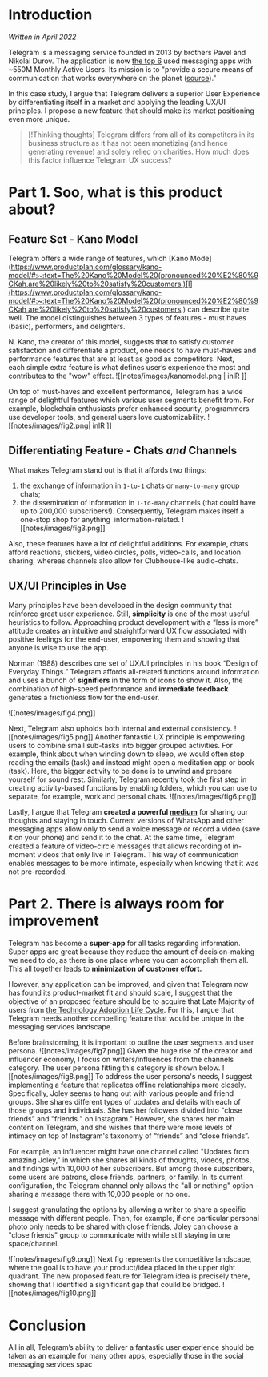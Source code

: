 # Introduction
_Written in April 2022_

Telegram is a messaging service founded in 2013 by brothers Pavel and Nikolai Durov. The application is now [the top 6](https://www.statista.com/statistics/258749/most-popular-global-mobile-messenger-apps/) used messaging apps with ~550M Monthly Active Users. Its mission is to "provide a secure means of communication that works everywhere on the planet ([source](https://telegram.org/faq?setln=ru))."

In this case study, I argue that Telegram delivers a superior User Experience by differentiating itself in a market and applying the leading UX/UI principles. I propose a new feature that should make its market positioning even more unique.

> [!Thinking thoughts] 
>  Telegram differs from all of its competitors in its business structure as it has not been monetizing (and hence generating revenue) and solely relied on charities. How much does this factor influence Telegram UX success?

# Part 1. Soo, what is this product about?
## Feature Set - Kano Model
Telegram offers a wide range of features, which  [Kano Mode](https://www.productplan.com/glossary/kano-model/#:~:text=The%20Kano%20Model%20(pronounced%20%E2%80%9CKah,are%20likely%20to%20satisfy%20customers.)[l](https://www.productplan.com/glossary/kano-model/#:~:text=The%20Kano%20Model%20(pronounced%20%E2%80%9CKah,are%20likely%20to%20satisfy%20customers.) can describe quite well. The model distinguishes between 3 types of features - must haves (basic), performers, and delighters.

N. Kano, the creator of this model, suggests that to satisfy customer satisfaction and differentiate a product, one needs to have must-haves and performance features that are at least as good as competitors. Next, each simple extra feature is what defines user’s experience the most and contributes to the "wow" effect.  ![[notes/images/kanomodel.png | inlR ]]

On top of must-haves and excellent performance, Telegram has a wide range of delightful features which various user segments benefit from. For example, blockchain enthusiasts prefer enhanced security, programmers use developer tools, and general users love customizability. ![[notes/images/fig2.png| inlR ]]
## Differentiating Feature - Chats *and* Channels

What makes Telegram stand out is that it affords two things: 
1.  the exchange of information in `1-to-1` chats or `many-to-many` group chats; 
2. the dissemination of information in `1-to-many` channels (that could have up to 200,000 subscribers!). Consequently, Telegram makes itself a one-stop shop for anything  information-related.
![[notes/images/fig3.png]]

Also, these features have a lot of delightful additions. For example, chats afford reactions, stickers, video circles, polls, video-calls, and location sharing, whereas channels also allow for Clubhouse-like audio-chats.

## UX/UI Principles in Use

Many principles have been developed in the design community that reinforce great user experience. Still, **simplicity** is one of the most useful heuristics to follow. Approaching product development with a “less is more” attitude creates an intuitive and straightforward UX flow associated with positive feelings for the end-user, empowering them and showing that anyone is wise to use the app.

Norman (1988) describes one set of UX/UI principles in his book “Design of Everyday Things.” Telegram affords all-related functions around information and uses a bunch of **signifiers** in the form of icons to show it. Also, the combination of high-speed performance and **immediate feedback** generates a frictionless flow for the end-user.

![[notes/images/fig4.png]]

Next, Telegram also upholds both internal and external consistency.
![[notes/images/fig5.png]]
Another fantastic UX principle is empowering users to combine small sub-tasks into bigger grouped activities. For example, think about when winding down to sleep, we would often stop reading the emails (task) and instead might open a meditation app or book (task). Here, the bigger activity to be done is to unwind and prepare yourself for sound rest. Similarly, Telegram recently took the first step in creating activity-based functions by enabling folders, which you can use to separate, for example, work and personal chats.
![[notes/images/fig6.png]]

Lastly, I argue that Telegram **created a powerful [medium](http://worrydream.com/#!/TheHumaneRepresentationOfThought/note.html)** for sharing our thoughts and staying in touch. Current versions of WhatsApp and other messaging apps allow only to send a voice message or record a video (save it on your phone) and send it to the chat. At the same time, Telegram created a feature of video-circle messages that allows recording of in-moment videos that only live in Telegram. This way of communication enables messages to be more intimate, especially when knowing that it was not pre-recorded.

# Part 2. There is always room for improvement

Telegram has become a **super-app** for all tasks regarding information. Super apps are great because they reduce the amount of decision-making we need to do, as there is one place where you can accomplish them all. This all together leads to **minimization of customer effort.**

However, any application can be improved, and given that Telegram now has found its product-market fit and should scale, I suggest that the objective of an proposed feature should be to acquire that Late Majority of users from [the Technology Adoption Life Cycle](https://en.wikipedia.org/wiki/Technology_adoption_life_cycle). For this, I argue that Telegram needs another compelling feature that would be unique in the messaging services landscape.

Before brainstorming, it is important to outline the user segments and user persona.
![[notes/images/fig7.png]]
Given the huge rise of the creator and influencer economy, I focus on writers/influences from the channels category. The user persona fitting this category is shown below.
![[notes/images/fig8.png]]
To address the user persona's needs, I suggest implementing a feature that replicates offline relationships more closely. Specifically, Joley seems to hang out with various people and friend groups. She shares different types of updates and details with each of those groups and individuals. She has her followers divided into "close friends" and "friends " on Instagram." However, she shares her main content on Telegram, and she wishes that there were more levels of intimacy on top of Instagram's taxonomy of “friends” and “close friends”.

For example, an influencer might have one channel called "Updates from amazing Joley," in which she shares all kinds of thoughts, videos, photos, and findings with 10,000 of her subscribers. But among those subscribers, some users are patrons, close friends, partners, or family. In its current configuration, the Telegram channel only allows the "all or nothing" option - sharing a message there with 10,000 people or no one.

I suggest granulating the options by allowing a writer to share a specific message with different people. Then, for example, if one particular personal photo only needs to be shared with close friends, Joley can choose a "close friends" group to communicate with while still staying in one space/channel.

![[notes/images/fig9.png]]
Next fig represents the competitive landscape, where the goal is to have your product/idea placed in the upper right quadrant. The new proposed feature for Telegram idea is precisely there, showing that I identified a significant gap that couild be bridged.
![[notes/images/fig10.png]]
#  Conclusion

All in all, Telegram’s ability to deliver a fantastic user experience should be taken as an example for many other apps, especially those in the social messaging services spac